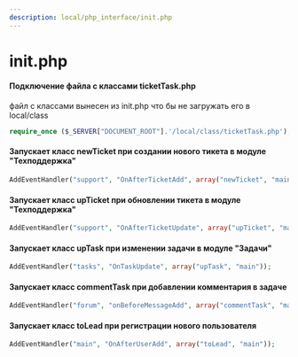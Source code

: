 ```yaml
---
description: local/php_interface/init.php
---
```


# init.php

#### Подключение файла с классами  ticketTask.php

файл с классами вынесен из init.php что бы не загружать его в local/class 

```php
require_once ($_SERVER["DOCUMENT_ROOT"].'/local/class/ticketTask.php');
```

#### Запускает класс newTicket при создании нового тикета в модуле "Техподдержка"

```php
AddEventHandler("support", "OnAfterTicketAdd", array("newTicket", "main"));
```

#### Запускает класс upTicket при обновлении тикета в модуле "Техподдержка"

```php
AddEventHandler("support", "OnAfterTicketUpdate", array("upTicket", "main"));
```

#### Запускает класс upTask при изменении задачи в модуле "Задачи"

```php
AddEventHandler("tasks", "OnTaskUpdate", array("upTask", "main"));
```

#### Запускает класс commentTask при добавлении комментария в задаче

```php
AddEventHandler("forum", "onBeforeMessageAdd", array("commentTask", "main"));
```

#### Запускает класс toLead при регистрации нового пользователя

```php
AddEventHandler("main", "OnAfterUserAdd", array("toLead", "main"));
```


